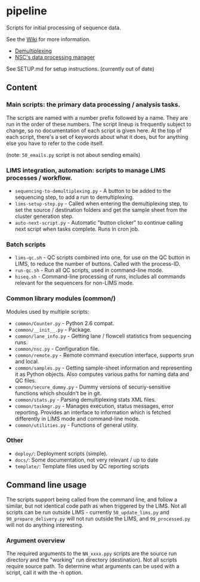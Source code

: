 # pipeline

Scripts for initial processing of sequence data.

See the [Wiki](https://github.com/nsc-norway/pipeline/wiki) for more information. 


* [Demultiplexing](https://github.com/nsc-norway/pipeline/wiki/Demultiplexing)
* [NSC's data processing manager](https://github.com/nsc-norway/pipeline/wiki/DataProcessing)


See SETUP.md for setup instructions. (currently out of date)

## Content

### Main scripts: the primary data processing / analysis tasks.
The scripts are named with a number prefix followed by a name. They are run in
the order of these numbers. The script lineup is frequently subject to change, so 
no documentation of each script is given here. At the top of each script, there's
a set of keywords about what it does, but for anything else you have to refer to
the code itself.

(note: `50_emails.py` script is not about sending emails)

### LIMS integration, automation: scripts to manage LIMS processes / workflow.
* `sequencing-to-demultiplexing.py` - A button to be added to the sequencing step, to add a run to demultiplexing.
* `lims-setup-step.py` - Called when entering the demultiplexing step, to set the source / destination folders and get the sample sheet from the cluster generation step.
* `auto-next-script.py` - Automatic "button clicker" to continue calling next script when tasks complete. Runs in cron job.

### Batch scripts
* `lims-qc.sh` - QC scripts combined into one, for use on the QC button in LIMS, to reduce the number of buttons. Called with the process-ID.
* `run-qc.sh` - Run all QC scripts, used in command-line mode.
* `hiseq.sh` - Command-line processing of runs, includes all commands relevant for the sequencers for non-LIMS mode.

### Common library modules (common/)
Modules used by multiple scripts:
* `common/Counter.py` - Python 2.6 compat.
* `common/__init__.py` - Package.
* `common/lane_info.py` - Getting lane / flowcell statistics from sequencing runs.
* `common/nsc.py` - Configuration file.
* `common/remote.py` - Remote command execution interface, supports srun and local.
* `common/samples.py` - Getting sample-sheet information and representing it as Python objects. Also computes various paths for naming data and QC files.
* `common/secure_dummy.py` - Dummy versions of securiy-sensitive functions which shouldn't be in git.
* `common/stats.py` - Parsing demultiplexing stats XML files.
* `common/taskmgr.py` - Manages execution, status messages, error reporting. Provides an interface to information which is fetched differently in LIMS mode and command-line mode.
* `common/utilities.py` - Functions of general utility.

### Other
* `deploy/`: Deployment scripts (simple).
* `docs/`: Some documentation, not very relevant / up to date
* `template/`: Template files used by QC reporting scripts


## Command line usage

The scripts support being called from the command line, and follow a similar, but
not identical code path as when triggered by the LIMS. Not all scripts can be run
outside LIMS - currently `50_update_lims.py` and `90_prepare_delivery.py` will not 
run outside the LIMS, and `99_processed.py` will not do anything interesting.

### Argument overview

The required arguments to the `NN_xxxx.ppy` scripts 
are the source run directory and the "working" run directory
(destination). Not all scripts require source path.
To determine what arguments can be
used with a script, call it with the -h option.


